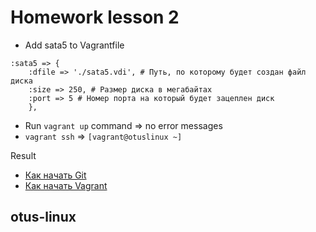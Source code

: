 # Homework lesson 2

* Add sata5 to Vagrantfile
```
:sata5 => {                        
    :dfile => './sata5.vdi', # Путь, по которому будет создан файл диска                        
    :size => 250, # Размер диска в мегабайтах      
    :port => 5 # Номер порта на который будет зацеплен диск
    },
```

* Run `vagrant up` command => no error messages 
* `vagrant ssh` => `[vagrant@otuslinux ~]`

Result 
* [Как начать Git](git_quick_start.md)
* [Как начать Vagrant](vagrant_quick_start.md)

## otus-linux

